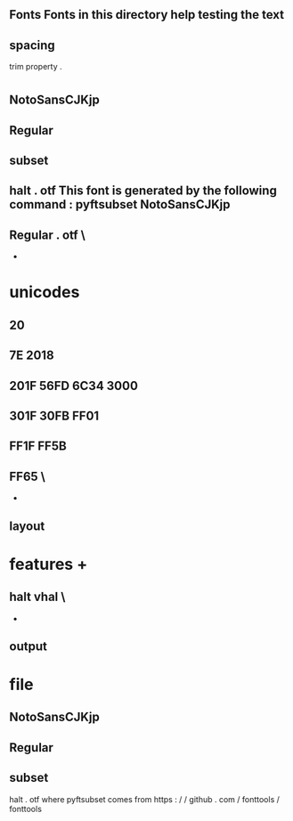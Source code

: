 #
Fonts
Fonts
in
this
directory
help
testing
the
text
-
spacing
-
trim
property
.
#
#
NotoSansCJKjp
-
Regular
-
subset
-
halt
.
otf
This
font
is
generated
by
the
following
command
:
pyftsubset
NotoSansCJKjp
-
Regular
.
otf
\
-
-
unicodes
=
20
-
7E
2018
-
201F
56FD
6C34
3000
-
301F
30FB
FF01
-
FF1F
FF5B
-
FF65
\
-
-
layout
-
features
+
=
halt
vhal
\
-
-
output
-
file
=
NotoSansCJKjp
-
Regular
-
subset
-
halt
.
otf
where
pyftsubset
comes
from
https
:
/
/
github
.
com
/
fonttools
/
fonttools
